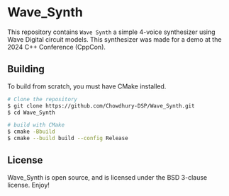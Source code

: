 # Wave_Synth

This repository contains `Wave Synth` a simple 4-voice synthesizer
using Wave Digital circuit models. This synthesizer was made for
a demo at the 2024 C++ Conference (CppCon).

## Building

To build from scratch, you must have CMake installed.

```bash
# Clone the repository
$ git clone https://github.com/Chowdhury-DSP/Wave_Synth.git
$ cd Wave_Synth

# build with CMake
$ cmake -Bbuild
$ cmake --build build --config Release
```

## License

Wave_Synth is open source, and is licensed under the BSD 3-clause license.
Enjoy!
